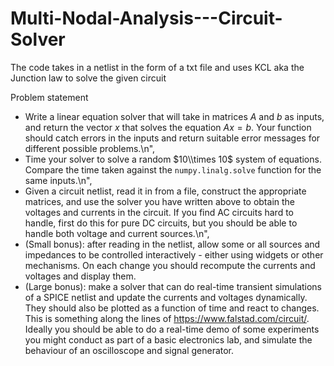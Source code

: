 # Multi-Nodal-Analysis---Circuit-Solver

The code takes in a netlist in the form of a txt file and uses KCL aka the Junction law to solve the given circuit

Problem statement
- Write a linear equation solver that will take in matrices $A$ and $b$ as inputs, and return the vector $x$ that solves the equation $Ax=b$.  Your function should catch errors in the inputs and return suitable error messages for different possible problems.\n",
- Time your solver to solve a random $10\\times 10$ system of equations.  Compare the time taken against the `numpy.linalg.solve` function for the same inputs.\n",
- Given a circuit netlist, read it in from a file, construct the appropriate matrices, and use the solver you have written above to obtain the voltages and currents in the circuit.  If you find AC circuits hard to handle, first do this for pure DC circuits, but you should be able to handle both voltage and current sources.\n",
- (Small bonus): after reading in the netlist, allow some or all sources and impedances to be controlled interactively - either using widgets or other mechanisms.  On each change you should recompute the currents and voltages and display them.
- (Large bonus): make a solver that can do real-time transient simulations of a SPICE netlist and update the currents and voltages dynamically.  They should also be plotted as a function of time and react to changes. This is something along the lines of https://www.falstad.com/circuit/.  Ideally you should be able to do a real-time demo of some experiments you might conduct as part of a basic electronics lab, and simulate the behaviour of an oscilloscope and signal generator.
   
